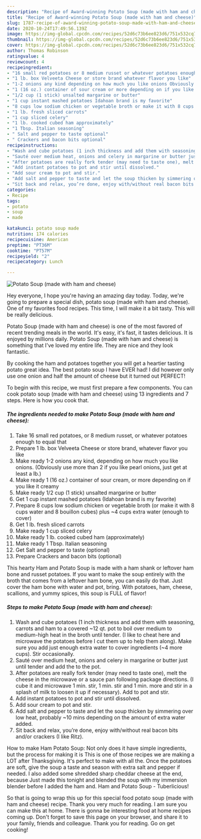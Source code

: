 ```yaml
---
description: "Recipe of Award-winning Potato Soup (made with ham and cheese)"
title: "Recipe of Award-winning Potato Soup (made with ham and cheese)"
slug: 1787-recipe-of-award-winning-potato-soup-made-with-ham-and-cheese
date: 2020-10-24T17:49:56.139Z
image: https://img-global.cpcdn.com/recipes/52d6c73b6ee823d6/751x532cq70/potato-soup-made-with-ham-and-cheese-recipe-main-photo.jpg
thumbnail: https://img-global.cpcdn.com/recipes/52d6c73b6ee823d6/751x532cq70/potato-soup-made-with-ham-and-cheese-recipe-main-photo.jpg
cover: https://img-global.cpcdn.com/recipes/52d6c73b6ee823d6/751x532cq70/potato-soup-made-with-ham-and-cheese-recipe-main-photo.jpg
author: Thomas Robinson
ratingvalue: 4
reviewcount: 4
recipeingredient:
- "16 small red potatoes or 8 medium russet or whatever potatoes enough to equal that"
- "1 lb. box Velveeta Cheese or store brand whatever flavor you like"
- "1-2 onions any kind depending on how much you like onions Obviously use more than 2 if you like pearl onions just get at least a lb"
- "1 (16 oz.) container of sour cream or more depending on if you like it creamy"
- "1/2 cup (1 stick) unsalted margarine or butter"
- "1 cup instant mashed potatoes Idahoan brand is my favorite"
- "8 cups low sodium chicken or vegetable broth or make it with 8 cups water and 8 bouillon cubes plus 4 cups extra water enough to cover"
- "1 lb. fresh sliced carrots"
- "1 cup sliced celery"
- "1 lb. cooked cubed ham approximately"
- "1 Tbsp. Italian seasoning"
- " Salt and pepper to taste optional"
- " Crackers and bacon bits optional"
recipeinstructions:
- "Wash and cube potatoes (1 inch thickness and add them with seasoning, carrots and ham to a covered ~12 qt. pot to boil over medium to medium-high heat in the broth until tender. (I like to cheat here and microwave the potatoes before I cut them up to help them along). Make sure you add just enough extra water to cover ingredients (~4 more cups). Stir occasionally."
- "Sauté over medium heat, onions and celery in margarine or butter just until tender and add the to the pot."
- "After potatoes are really fork tender (may need to taste one), melt the cheese in the microwave or a sauce pan following package directions. (I cube it and microwave 1 min. stir, 1 min. stir and 1 min. more and stir in a splash of milk to loosen it up if necessary). Add to pot and stir."
- "Add instant potatoes to pot and stir until dissolved."
- "Add sour cream to pot and stir."
- "Add salt and pepper to taste and let the soup thicken by simmering over low heat, probably ~10 mins depending on the amount of extra water added."
- "Sit back and relax, you’re done, enjoy with/without real bacon bits and/or crackers (I like Ritz)."
categories:
- Recipe
tags:
- potato
- soup
- made

katakunci: potato soup made 
nutrition: 174 calories
recipecuisine: American
preptime: "PT36M"
cooktime: "PT57M"
recipeyield: "2"
recipecategory: Lunch

---
```



![Potato Soup (made with ham and cheese)](https://img-global.cpcdn.com/recipes/52d6c73b6ee823d6/751x532cq70/potato-soup-made-with-ham-and-cheese-recipe-main-photo.jpg)

Hey everyone, I hope you're having an amazing day today. Today, we're going to prepare a special dish, potato soup (made with ham and cheese). One of my favorites food recipes. This time, I will make it a bit tasty. This will be really delicious.

Potato Soup (made with ham and cheese) is one of the most favored of recent trending meals in the world. It's easy, it's fast, it tastes delicious. It is enjoyed by millions daily. Potato Soup (made with ham and cheese) is something that I've loved my entire life. They are nice and they look fantastic.

By cooking the ham and potatoes together you will get a heartier tasting potato great idea. The best potato soup I have EVER had! I did however only use one onion and half the amount of cheese but it turned out PERFECT!


To begin with this recipe, we must first prepare a few components. You can cook potato soup (made with ham and cheese) using 13 ingredients and 7 steps. Here is how you cook that.

<!--inarticleads1-->

##### The ingredients needed to make Potato Soup (made with ham and cheese):

1. Take 16 small red potatoes, or 8 medium russet, or whatever potatoes enough to equal that
1. Prepare 1 lb. box Velveeta Cheese or store brand, whatever flavor you like
1. Make ready 1-2 onions any kind, depending on how much you like onions. (Obviously use more than 2 if you like pearl onions, just get at least a lb.)
1. Make ready 1 (16 oz.) container of sour cream, or more depending on if you like it creamy
1. Make ready 1/2 cup (1 stick) unsalted margarine or butter
1. Get 1 cup instant mashed potatoes (Idahoan brand is my favorite)
1. Prepare 8 cups low sodium chicken or vegetable broth (or make it with 8 cups water and 8 bouillon cubes) plus ~4 cups extra water (enough to cover)
1. Get 1 lb. fresh sliced carrots
1. Make ready 1 cup sliced celery
1. Make ready 1 lb. cooked cubed ham (approximately)
1. Make ready 1 Tbsp. Italian seasoning
1. Get  Salt and pepper to taste (optional)
1. Prepare  Crackers and bacon bits (optional)


This hearty Ham and Potato Soup is made with a ham shank or leftover ham bone and russet potatoes. If you want to make the soup entirely with the broth that comes from a leftover ham bone, you can easily do that. Just cover the ham bone with water and pot, bring. With potatoes, ham, cheese, scallions, and yummy spices, this soup is FULL of flavor! 

<!--inarticleads2-->

##### Steps to make Potato Soup (made with ham and cheese):

1. Wash and cube potatoes (1 inch thickness and add them with seasoning, carrots and ham to a covered ~12 qt. pot to boil over medium to medium-high heat in the broth until tender. (I like to cheat here and microwave the potatoes before I cut them up to help them along). Make sure you add just enough extra water to cover ingredients (~4 more cups). Stir occasionally.
1. Sauté over medium heat, onions and celery in margarine or butter just until tender and add the to the pot.
1. After potatoes are really fork tender (may need to taste one), melt the cheese in the microwave or a sauce pan following package directions. (I cube it and microwave 1 min. stir, 1 min. stir and 1 min. more and stir in a splash of milk to loosen it up if necessary). Add to pot and stir.
1. Add instant potatoes to pot and stir until dissolved.
1. Add sour cream to pot and stir.
1. Add salt and pepper to taste and let the soup thicken by simmering over low heat, probably ~10 mins depending on the amount of extra water added.
1. Sit back and relax, you’re done, enjoy with/without real bacon bits and/or crackers (I like Ritz).


How to make Ham Potato Soup: Not only does it have simple ingredients, but the process for making it is This is one of those recipes we are making a LOT after Thanksgiving. It&#39;s perfect to make with all the. Once the potatoes are soft, give the soup a taste and season with extra salt and pepper if needed. I also added some shredded sharp cheddar cheese at the end, because Just made this tonight and blended the soup with my immersion blender before I added the ham and. Ham and Potato Soup - Tuberlicious! 

So that is going to wrap this up for this special food potato soup (made with ham and cheese) recipe. Thank you very much for reading. I am sure you can make this at home. There is gonna be interesting food at home recipes coming up. Don't forget to save this page on your browser, and share it to your family, friends and colleague. Thank you for reading. Go on get cooking!
